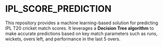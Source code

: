 # IPL_SCORE_PREDICTION
This repository provides a machine learning-based solution for predicting IPL T20 cricket match scores. It leverages a **Decision Tree algorithm** to make accurate predictions based on key match parameters such as runs, wickets, overs left, and performance in the last 5 overs. 
